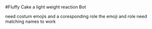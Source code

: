 #Fluffy Cake
a light weight reaction Bot 

need costum emojis and a coresponding role
the emoji and role need matching names to work
